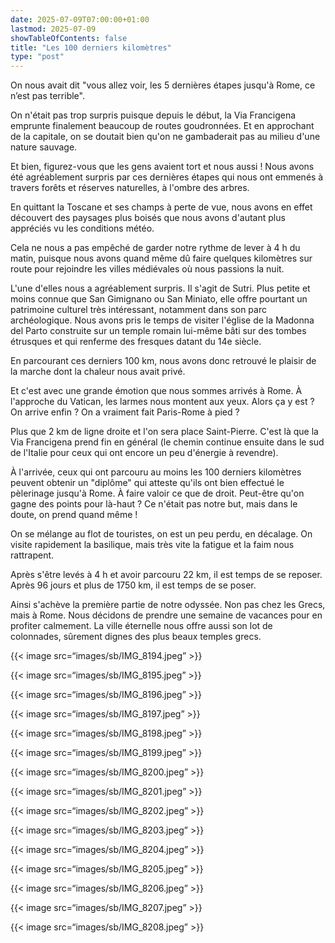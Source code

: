 ```yaml
---
date: 2025-07-09T07:00:00+01:00
lastmod: 2025-07-09
showTableOfContents: false
title: "Les 100 derniers kilomètres"
type: "post"
--- 
```


On nous avait dit "vous allez voir, les 5 dernières étapes jusqu'à Rome, ce n’est pas terrible".

On n'était pas trop surpris puisque depuis le début, la Via Francigena emprunte finalement beaucoup de routes goudronnées. Et en approchant de la capitale, on se doutait bien qu'on ne gambaderait pas au milieu d'une nature sauvage.

Et bien, figurez-vous que les gens avaient tort et nous aussi ! Nous avons été agréablement surpris par ces dernières étapes qui nous ont emmenés à travers forêts et réserves naturelles, à l'ombre des arbres.

En quittant la Toscane et ses champs à perte de vue, nous avons en effet découvert des paysages plus boisés que nous avons d'autant plus appréciés vu les conditions météo.

Cela ne nous a pas empêché de garder notre rythme de lever à 4 h du matin, puisque nous avons quand même dû faire quelques kilomètres sur route pour rejoindre les villes médiévales où nous passions la nuit.

L'une d'elles nous a agréablement surpris. Il s'agit de Sutri. Plus petite et moins connue que San Gimignano ou San Miniato, elle offre pourtant un patrimoine culturel très intéressant, notamment dans son parc archéologique. Nous avons pris le temps de visiter l'église de la Madonna del Parto construite sur un temple romain lui-même bâti sur des tombes étrusques et qui renferme des fresques datant du 14e siècle.

En parcourant ces derniers 100 km, nous avons donc retrouvé le plaisir de la marche dont la chaleur nous avait privé. 

Et c'est avec une grande émotion que nous sommes arrivés à Rome. À l'approche du Vatican, les larmes nous montent aux yeux. Alors ça y est ? On arrive enfin ? On a vraiment fait Paris-Rome à pied ?

Plus que 2 km de ligne droite et l'on sera place Saint-Pierre. C'est là que la Via Francigena prend fin en général (le chemin continue ensuite dans le sud de l'Italie pour ceux qui ont encore un peu d'énergie à revendre). 

À l'arrivée, ceux qui ont parcouru au moins les 100 derniers kilomètres peuvent obtenir un "diplôme" qui atteste qu'ils ont bien effectué le pèlerinage jusqu'à Rome. À faire valoir ce que de droit. Peut-être qu'on gagne des points pour là-haut ? Ce n'était pas notre but, mais dans le doute, on prend quand même !

On se mélange au flot de touristes, on est un peu perdu, en décalage. On visite rapidement la basilique, mais très vite la fatigue et la faim nous rattrapent. 

Après s'être levés à 4 h et avoir parcouru 22 km, il est temps de se reposer. Après 96 jours et plus de 1750 km, il est temps de se poser.

Ainsi s'achève la première partie de notre odyssée. Non pas chez les Grecs, mais à Rome. Nous décidons de prendre une semaine de vacances pour en profiter calmement. La ville éternelle nous offre aussi son lot de colonnades, sûrement dignes des plus beaux temples grecs.

{{< image src=“images/sb/IMG_8194.jpeg” >}}

{{< image src=“images/sb/IMG_8195.jpeg” >}}

{{< image src=“images/sb/IMG_8196.jpeg” >}}

{{< image src=“images/sb/IMG_8197.jpeg” >}}

{{< image src=“images/sb/IMG_8198.jpeg” >}}

{{< image src=“images/sb/IMG_8199.jpeg” >}}

{{< image src=“images/sb/IMG_8200.jpeg” >}}

{{< image src=“images/sb/IMG_8201.jpeg” >}}

{{< image src=“images/sb/IMG_8202.jpeg” >}}

{{< image src=“images/sb/IMG_8203.jpeg” >}}

{{< image src=“images/sb/IMG_8204.jpeg” >}}

{{< image src=“images/sb/IMG_8205.jpeg” >}}

{{< image src=“images/sb/IMG_8206.jpeg” >}}

{{< image src=“images/sb/IMG_8207.jpeg” >}}

{{< image src=“images/sb/IMG_8208.jpeg” >}}
